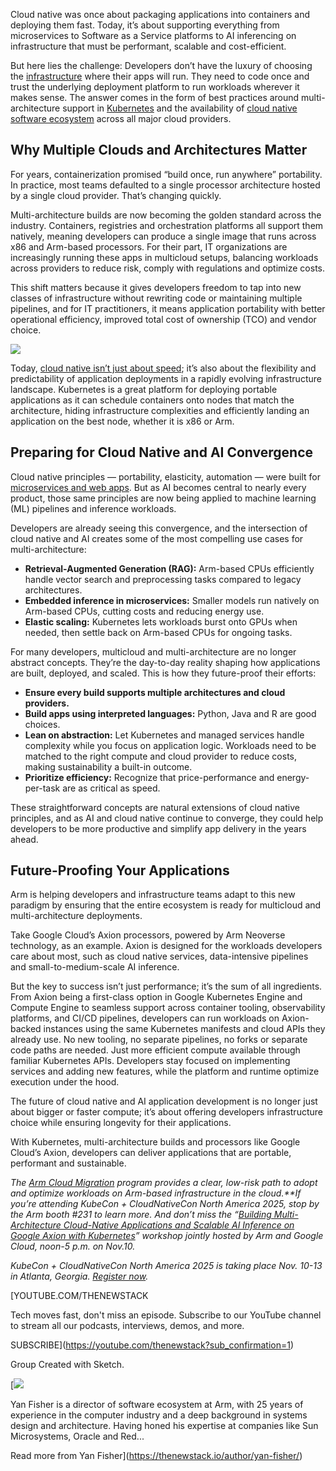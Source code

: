 Cloud native was once about packaging applications into containers and deploying them fast. Today, it’s about supporting everything from microservices to Software as a Service platforms to AI inferencing on infrastructure that must be performant, scalable and cost-efficient.

But here lies the challenge: Developers don’t have the luxury of choosing the [infrastructure](https://thenewstack.io/all-infrastructure-is-ai-infrastructure/) where their apps will run. They need to code once and trust the underlying deployment platform to run workloads wherever it makes sense. The answer comes in the form of best practices around multi-architecture support in [Kubernetes](https://thenewstack.io/kubernetes/) and the availability of [cloud native software ecosystem](https://thenewstack.io/cloud-native/) across all major cloud providers.

## Why Multiple Clouds and Architectures Matter

For years, containerization promised “build once, run anywhere” portability. In practice, most teams defaulted to a single processor architecture hosted by a single cloud provider. That’s changing quickly.

Multi-architecture builds are now becoming the golden standard across the industry. Containers, registries and orchestration platforms all support them natively, meaning developers can produce a single image that runs across x86 and Arm-based processors. For their part, IT organizations are increasingly running these apps in multicloud setups, balancing workloads across providers to reduce risk, comply with regulations and optimize costs.

This shift matters because it gives developers freedom to tap into new classes of infrastructure without rewriting code or maintaining multiple pipelines, and for IT practitioners, it means application portability with better operational efficiency, improved total cost of ownership (TCO) and vendor choice.

[![](https://cdn.thenewstack.io/media/2025/10/12cd536d-image1-1024x575.png)](https://cdn.thenewstack.io/media/2025/10/12cd536d-image1-1024x575.png)

Today, [cloud native isn’t just about speed](https://thenewstack.io/why-its-next-challenge-isnt-in-the-cloud/); it’s also about the flexibility and predictability of application deployments in a rapidly evolving infrastructure landscape. Kubernetes is a great platform for deploying portable applications as it can schedule containers onto nodes that match the architecture, hiding infrastructure complexities and efficiently landing an application on the best node, whether it is x86 or Arm.

## Preparing for Cloud Native and AI Convergence

Cloud native principles — portability, elasticity, automation — were built for [microservices and web apps](https://thenewstack.io/how-to-build-a-roadmap-to-app-modernization/). But as AI becomes central to nearly every product, those same principles are now being applied to machine learning (ML) pipelines and inference workloads.

Developers are already seeing this convergence, and the intersection of cloud native and AI creates some of the most compelling use cases for multi-architecture:

* **Retrieval-Augmented Generation (RAG):** Arm-based CPUs efficiently handle vector search and preprocessing tasks compared to legacy architectures.
* **Embedded inference in microservices:** Smaller models run natively on Arm-based CPUs, cutting costs and reducing energy use.
* **Elastic scaling:** Kubernetes lets workloads burst onto GPUs when needed, then settle back on Arm-based CPUs for ongoing tasks.

For many developers, multicloud and multi-architecture are no longer abstract concepts. They’re the day-to-day reality shaping how applications are built, deployed, and scaled. This is how they future-proof their efforts:

* **Ensure every build supports multiple architectures and cloud providers.**
* **Build apps using interpreted languages:** Python, Java and R are good choices.
* **Lean on abstraction:** Let Kubernetes and managed services handle complexity while you focus on application logic. Workloads need to be matched to the right compute and cloud provider to reduce costs, making sustainability a built-in outcome.
* **Prioritize efficiency:** Recognize that price-performance and energy-per-task are as critical as speed.

These straightforward concepts are natural extensions of cloud native principles, and as AI and cloud native continue to converge, they could help developers to be more productive and simplify app delivery in the years ahead.

## Future-Proofing Your Applications

Arm is helping developers and infrastructure teams adapt to this new paradigm by ensuring that the entire ecosystem is ready for multicloud and multi-architecture deployments.

Take Google Cloud’s Axion processors, powered by Arm Neoverse technology, as an example. Axion is designed for the workloads developers care about most, such as cloud native services, data-intensive pipelines and small-to-medium-scale AI inference.

But the key to success isn’t just performance; it’s the sum of all ingredients. From Axion being a first-class option in Google Kubernetes Engine and Compute Engine to seamless support across container tooling, observability platforms, and CI/CD pipelines, developers can run workloads on Axion-backed instances using the same Kubernetes manifests and cloud APIs they already use. No new tooling, no separate pipelines, no forks or separate code paths are needed. Just more efficient compute available through familiar Kubernetes APIs. Developers stay focused on implementing services and adding new features, while the platform and runtime optimize execution under the hood.

The future of cloud native and AI application development is no longer just about bigger or faster compute; it’s about offering developers infrastructure choice while ensuring longevity for their applications.

With Kubernetes, multi-architecture builds and processors like Google Cloud’s Axion, developers can deliver applications that are portable, performant and sustainable.

*The* [*Arm Cloud Migration*](https://www.arm.com/markets/computing-infrastructure/arm-cloud-migration) *program provides a clear, low-risk path to adopt and optimize workloads on Arm-based infrastructure in the cloud.**If you’re attending KubeCon + CloudNativeCon North America 2025, stop by the Arm booth #231 to learn more. And don’t miss the “*[*Building Multi-Architecture Cloud-Native Applications and Scalable AI Inference on Google Axion with Kubernetes*](https://events.arm.com/kubecon25northamerica)*” workshop jointly hosted by Arm and Google Cloud, noon-5 p.m. on Nov.10.*

*KubeCon + CloudNativeCon North America 2025 is taking place Nov. 10-13 in Atlanta, Georgia. [Register now](https://events.linuxfoundation.org/kubecon-cloudnativecon-north-america/register/).*

[YOUTUBE.COM/THENEWSTACK

Tech moves fast, don't miss an episode. Subscribe to our YouTube
channel to stream all our podcasts, interviews, demos, and more.

SUBSCRIBE](https://youtube.com/thenewstack?sub_confirmation=1)

Group
Created with Sketch.

[![](https://cdn.thenewstack.io/media/2025/10/a56c0a66-cropped-fbad4227-yan-fisher.jpeg)

Yan Fisher is a director of software ecosystem at Arm, with 25 years of experience in the computer industry and a deep background in systems design and architecture. Having honed his expertise at companies like Sun Microsystems, Oracle and Red...

Read more from Yan Fisher](https://thenewstack.io/author/yan-fisher/)